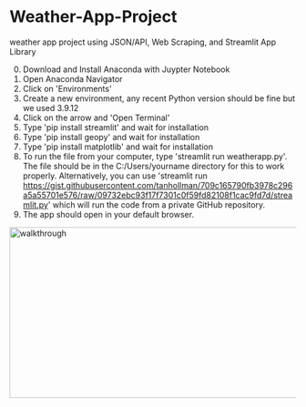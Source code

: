 # Weather-App-Project
weather app project using JSON/API, Web Scraping, and Streamlit App Library


0. Download and Install Anaconda with Juypter Notebook
1. Open Anaconda Navigator
2. Click on 'Environments'
3. Create a new environment, any recent Python version should be fine but we used 3.9.12
4. Click on the arrow and 'Open Terminal'
5. Type 'pip install streamlit' and wait for installation
6. Type 'pip install geopy' and wait for installation
7. Type 'pip install matplotlib' and wait for installation
8. To run the file from your computer, type 'streamlit run weatherapp.py'. The file should be in the C:/Users/yourname directory for this to work properly. Alternatively, you can use 'streamlit run https://gist.githubusercontent.com/tanhollman/709c165790fb3978c296a5a55701e576/raw/09732ebc93f17f7301c0f59fd82108f1cac9fd7d/streamlit.py' which will run the code from a private GitHub repository.
9. The app should open in your default browser.


<img src="streamlit-weatherapp-GUI.gif" title="walkthrough" width="1000" height="300"/>
